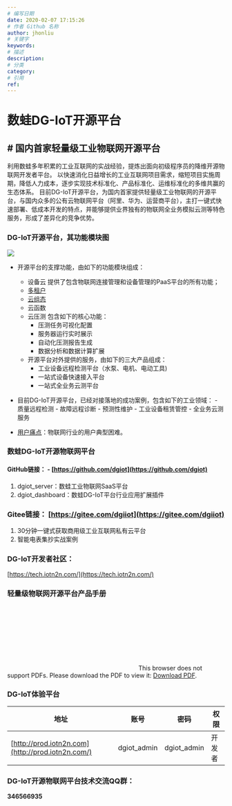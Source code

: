 ```yaml
---
# 编写日期
date: 2020-02-07 17:15:26
# 作者 Github 名称
author: jhonliu
# 关键字
keywords:
# 描述
description:
# 分类
category: 
# 引用
ref:
---
```


# 数蛙DG-IoT开源平台
## # 国内首家轻量级工业物联网开源平台
利用数蛙多年积累的工业互联网的实战经验，提炼出面向初级程序员的降维开源物联网开发者平台。
以快速消化日益增长的工业互联网项目需求，缩短项目实施周期，降低人力成本，逐步实现技术标准化、产品标准化、运维标准化的多维共赢的生态体系。
  目前DG-IoT开源平台，为国内首家提供轻量级工业物联网的开源平台，与国内众多的公有云物联网平台（阿里、华为、运营商平台），主打一键式快速部署、低成本开发的特点，并能够提供业界独有的物联网全业务模拟云测等特色服务，形成了差异化的竞争优势。

### DG-IoT开源平台，其功能模块图
![](http://dgiot-1253666439.cos.ap-shanghai-fsi.myqcloud.com/shuwa_tech/zh/backend/dgiot/tech_6.png)
- 开源平台的支撑功能，由如下的功能模块组成：
	- 设备云
提供了包含物联网连接管理和设备管理的PaaS平台的所有功能；
	- [多租户](https://tech.iotn2n.com/zh/backend/dgiot/tenant/#多租户模型 "多租户功能说明")
	- [云组态](https://tech.iotn2n.com/zh/frontend/dgiottopo/)
	- 云函数
	- 云压测
包含如下的核心功能：
		- 压测任务可视化配置
		- 服务器运行实时展示
		- 自动化压测报告生成
		- 数据分析和数据计算扩展
	- 开源平台对外提供的服务，由如下的三大产品组成：
		- 工业设备远程检测平台（水泵、电机、电动工具)
		- 一站式设备快速接入平台
		- 一站式全业务云测平台
- 目前DG-IoT开源平台，已经对接落地的成功案例，包含如下的工业领域：
		- 质量远程检测
		- 故障远程诊断
		- 预测性维护
		- 工业设备租赁管控
		- 全业务云测服务

- [用户痛点](zh/product/dgiot/README.md)：物联网行业的用户典型困难。

### 数蛙DG-IoT开源物联网平台
####    GitHub链接：	- [https://github.com/dgiot](https://github.com/dgiot) 
1. dgiot_server：数蛙工业物联网SaaS平台
2. dgiot_dashboard：数蛙DG-IoT平台行业应用扩展插件
###    Gitee链接： [https://gitee.com/dgiiot](https://gitee.com/dgiiot)
1. 30分钟一键式获取商用级工业互联网私有云平台
2. 智能电表集抄实战案例
### DG-IoT开发者社区：
[https://tech.iotn2n.com/](https://tech.iotn2n.com/)
### 轻量级物联网开源平台产品手册


<object data="https://dgiot-1253666439.cos.ap-shanghai-fsi.myqcloud.com/shuwa_tech/zh/blog/study/dgiot.pdf" type="application/pdf" width="700px" height="700px"> 
    <embed src="https://dgiot-1253666439.cos.ap-shanghai-fsi.myqcloud.com/shuwa_tech/zh/blog/study/dgiot.pdf"> 
     This browser does not support PDFs. Please download the PDF to view it: <a href="https://dgiot-1253666439.cos.ap-shanghai-fsi.myqcloud.com/shuwa_tech/zh/blog/study/dgiot.pdf">Download PDF</a>.</p> 
    </embed> 
</object> 

###  DG-IoT体验平台
| 地址 | 账号 | 密码 | 权限 |
| --- | --- | --- | --- |
| [http://prod.iotn2n.com](http://prod.iotn2n.com/) | dgiot_admin | dgiot_admin | 开发者 |
### DG-IoT开源物联网平台技术交流QQ群：
**346566935**



